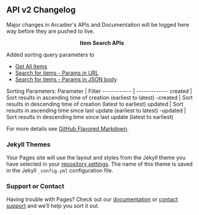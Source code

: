 ## API v2 Changelog

Major changes in Arcadier's APIs and Documentation will be logged here way before they are pushed to live. 

<p align="center"><strong>Item Search APIs</strong></p>

Added sorting query parameters to 
* [Get All Items](https://apiv2.arcadier.com/?version=latest#c06e85df-93f9-446c-a9b2-426296185d0d)
* [Search for items - Params in URL](https://apiv2.arcadier.com/?version=latest#c6d3c581-2556-4cb0-a7f1-daed8733f9fd)
* [Search for items - Params in JSON body](https://apiv2.arcadier.com/?version=latest#61b718db-2d07-4af1-992d-520c0fe259c0)

Sorting Parameters:
Parameter | Filter
------------ | -------------
created | Sort results in ascending time of creation (earliest to latest)
-created | Sort results in descending time of creation (latest to earliest)
updated | Sort results in ascending time since last update (earliest to latest)
-updated | Sort results in descending time since last update (latest to earliest)


For more details see [GitHub Flavored Markdown](https://guides.github.com/features/mastering-markdown/).

### Jekyll Themes

Your Pages site will use the layout and styles from the Jekyll theme you have selected in your [repository settings](https://github.com/Arcadier/API-Documentation/settings). The name of this theme is saved in the Jekyll `_config.yml` configuration file.

### Support or Contact

Having trouble with Pages? Check out our [documentation](https://help.github.com/categories/github-pages-basics/) or [contact support](https://github.com/contact) and we’ll help you sort it out.

